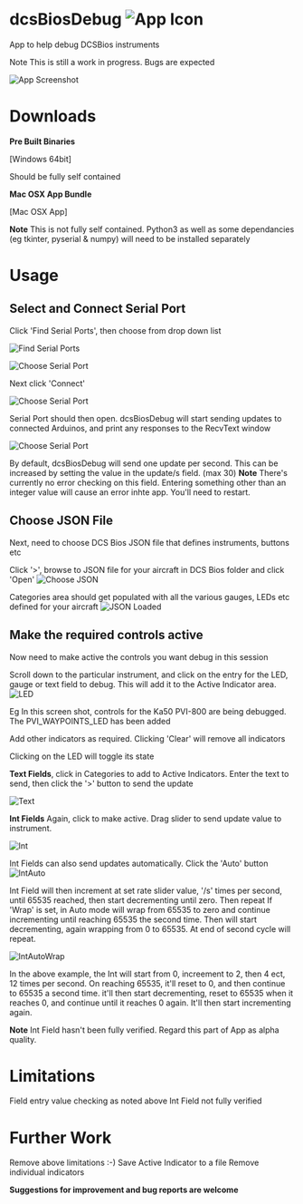  # dcsBiosDebug  ![App Icon](iconDebugSmall.png)
 
App to help debug DCSBios instruments

Note
This is still a work in progress. Bugs are expected

![App Screenshot](manual/appScreenshot.png)


# Downloads

**Pre Built Binaries**

[Windows 64bit]

Should be fully self contained

**Mac OSX App Bundle**

[Mac OSX App]

**Note** This is not fully self contained. Python3 as well as some dependancies (eg tkinter, pyserial & numpy) will need to be installed separately

# Usage

## Select and Connect Serial Port
Click 'Find Serial Ports', then choose from drop down list

![Find Serial Ports](manual/Screenshot_Serial0.png)

![Choose Serial Port](manual/ScreenshotSerial1.png)

Next click 'Connect'

![Choose Serial Port](manual/Screenshot_SerialConnect.png)

Serial Port should then open. dcsBiosDebug will start sending updates to connected Arduinos, and print any responses to the RecvText window

![Choose Serial Port](manual/Screenshot_SerialOpen.png)

By default, dcsBiosDebug will send one update per second. This can be increased by setting the value in the update/s field.
(max 30)
**Note** There's currently no error checking on this field. Entering something other than an integer value will cause an error inhte app. You'll need to restart.

## Choose JSON File
Next, need to choose DCS Bios JSON file that defines instruments, buttons etc 

Click '>', browse to JSON file for your aircraft in DCS Bios folder and click 'Open'
![Choose JSON](manual/ScreenshotJSON.png)

Categories area should get populated with all the various gauges, LEDs etc defined for your aircraft
![JSON Loaded](manual/ScreenshotJSONLoaded.png)

## Make the required controls active
Now need to make active the controls you want debug in this session

Scroll down to the particular instrument, and click on the entry for the LED, gauge or text field to debug. This will add it to the Active Indicator area. 
![LED](manual/ScreenshotLED.png)

Eg In this screen shot, controls for the Ka50 PVI-800 are being debugged. The PVI_WAYPOINTS_LED has been added

Add other indicators as required. Clicking 'Clear' will remove all indicators

Clicking on the LED will toggle its state



**Text Fields**, click in Categories to add to Active Indicators. Enter the text to send, then click the '>' button to send the update

![Text](manual/ScreenshotText2.png)

**Int Fields**
Again, click to make active. Drag slider to send update value to instrument.

![Int](manual/ScreenshotInt.png)

Int Fields can also send updates automatically. Click the 'Auto' button
![IntAuto](manual/ScreenshotInt1.png)

Int Field will then increment at set rate slider value, '/s' times per second,  until 65535 reached, then start decrementing until zero. Then repeat
If 'Wrap' is set, in Auto mode will wrap from 65535 to zero and continue incrementing until reaching 65535 the second time. Then will start decrementing, again wrapping from 0 to 65535. At end of second cycle will repeat.

![IntAutoWrap](manual/ScreenshotInt2.png)

In the above example, the Int will start from 0, increement to 2, then 4 ect, 12 times per second. On reaching 65535, it'll reset to 0, and then continue to 65535 a second time. it'll then start decrementing, reset to 65535 when it reaches 0, and continue until it reaches 0 again. It'll then start incrementing again.

**Note** Int Field hasn't been fully verified. Regard this part of App as alpha quality.

# Limitations
Field entry value checking as noted above
Int Field not fully verified


# Further Work
Remove above limitations :-)
Save Active Indicator to a file
Remove individual indicators

**Suggestions for improvement and bug reports are welcome**

